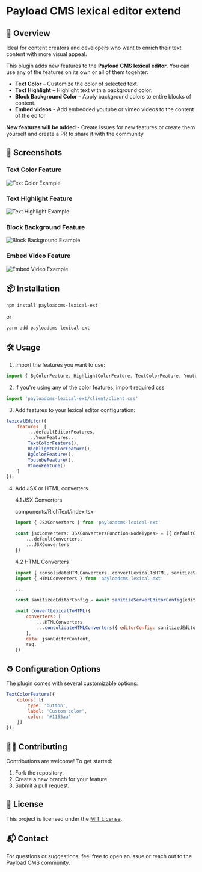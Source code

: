 # Payload CMS lexical editor extend

## 🚀 Overview

Ideal for content creators and developers who want to enrich their text content with more visual appeal.<br />

This plugin adds new features to the **Payload CMS lexical editor**. You can use any of the features on its own or all of them togehter:

- **Text Color** – Customize the color of selected text.
- **Text Highlight** – Highlight text with a background color.
- **Block Background Color** – Apply background colors to entire blocks of content.
- **Embed videos** - Add embedded youtube or vimeo videos to the content of the editor

**New features will be added** - Create issues for new features or create them yourself and create a PR to share it with the community

## 📸 Screenshots
### Text Color Feature
![Text Color Example](https://raw.githubusercontent.com/rubn-g/payloadcms-lexical-ext/refs/heads/main/screenshots/screenshot-3.png)

### Text Highlight Feature
![Text Highlight Example](https://raw.githubusercontent.com/rubn-g/payloadcms-lexical-ext/refs/heads/main/screenshots/screenshot-2.png)

### Block Background Feature
![Block Background Example](https://raw.githubusercontent.com/rubn-g/payloadcms-lexical-ext/refs/heads/main/screenshots/screenshot-1.png)

### Embed Video Feature
![Embed Video Example](https://raw.githubusercontent.com/rubn-g/payloadcms-lexical-ext/refs/heads/main/screenshots/screenshot-4.png)

## 📦 Installation
```bash
npm install payloadcms-lexical-ext
```

or

```bash
yarn add payloadcms-lexical-ext
```

## 🛠️ Usage
1. Import the features you want to use:
```javascript
import { BgColorFeature, HighlightColorFeature, TextColorFeature, YoutubeFeature, VimeoFeature } from 'payloadcms-lexical-ext';
```

2. If you're using any of the color features, import required css
```javascript
import 'payloadcms-lexical-ext/client/client.css'
```

3. Add features to your lexical editor configuration:
```javascript
lexicalEditor({
	features: [
		...defaultEditorFeatures,
		...YourFeatures...
		TextColorFeature(),
		HighlightColorFeature(),
		BgColorFeature(),
		YoutubeFeature(),
		VimeoFeature()
	]
});
```

4. Add JSX or HTML converters

	4.1 JSX Converters

	components/RichText/index.tsx

	```javascript
	import { JSXConverters } from 'payloadcms-lexical-ext'

	const jsxConverters: JSXConvertersFunction<NodeTypes> = ({ defaultConverters }) => ({
		...defaultConverters,
		...JSXConverters
	})
	```

	4.2 HTML Converters

	```javascript
	import { consolidateHTMLConverters, convertLexicalToHTML, sanitizeServerEditorConfig } from '@payloadcms/richtext-lexical'
	import { HTMLConverters } from 'payloadcms-lexical-ext'

	...

	const sanitizedEditorConfig = await sanitizeServerEditorConfig(editorConfig, req.payload.config)

	await convertLexicalToHTML({
		converters: [
			...HTMLConverters,
			...consolidateHTMLConverters({ editorConfig: sanitizedEditorConfig })
		],
		data: jsonEditorContent,
		req,
	})
	```

## ⚙️ Configuration Options
The plugin comes with several customizable options:

```javascript
TextColorFeature({
	colors: [{
		type: 'button',
		label: 'Custom color',
		color: '#1155aa'
	}]
});
```

## 🧑‍💻 Contributing
Contributions are welcome! To get started:
1. Fork the repository.
2. Create a new branch for your feature.
3. Submit a pull request.

## 📝 License
This project is licensed under the [MIT License](./LICENSE).

## 📬 Contact
For questions or suggestions, feel free to open an issue or reach out to the Payload CMS community.
